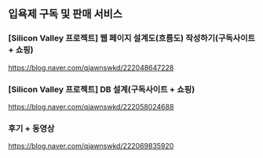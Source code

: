 ## 입욕제 구독 및 판매 서비스

### [Silicon Valley 프로젝트] 웹 페이지 설계도(흐름도) 작성하기(구독사이트 + 쇼핑)
https://blog.naver.com/qjawnswkd/222048647228<br>

### [Silicon Valley 프로젝트] DB 설계(구독사이트 + 쇼핑)
https://blog.naver.com/qjawnswkd/222058024688<br>

### 후기 + 동영상
https://blog.naver.com/qjawnswkd/222069835920<br>

